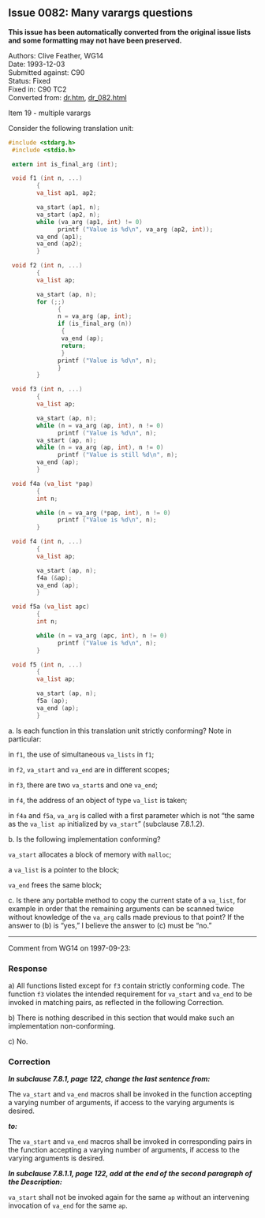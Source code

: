 ## Issue 0082: Many varargs questions

**This issue has been automatically converted from the original issue lists and some formatting may not have been preserved.**

Authors: Clive Feather, WG14  
Date: 1993-12-03  
Submitted against: C90  
Status: Fixed  
Fixed in: C90 TC2  
Converted from: [dr.htm](https://www.open-std.org/jtc1/sc22/wg14/www/docs/dr.htm), [dr_082.html](https://www.open-std.org/jtc1/sc22/wg14/www/docs/dr_082.html)

Item 19 \- multiple varargs

Consider the following translation unit:

```c
#include <stdarg.h>
 #include <stdio.h>

 extern int is_final_arg (int);

 void f1 (int n, ...)
        {
        va_list ap1, ap2;

        va_start (ap1, n);
        va_start (ap2, n);
        while (va_arg (ap1, int) != 0)
              printf ("Value is %d\n", va_arg (ap2, int));
        va_end (ap1);
        va_end (ap2);
        }

 void f2 (int n, ...)
        {
        va_list ap;

        va_start (ap, n);
        for (;;)
              {
              n = va_arg (ap, int);
              if (is_final_arg (n))
 	           {
 	           va_end (ap);
 	           return;
 	           }
              printf ("Value is %d\n", n);
              }
        }

 void f3 (int n, ...)
        {
        va_list ap;

        va_start (ap, n);
        while (n = va_arg (ap, int), n != 0)
              printf ("Value is %d\n", n);
        va_start (ap, n);
        while (n = va_arg (ap, int), n != 0)
              printf ("Value is still %d\n", n);
        va_end (ap);
        }

 void f4a (va_list *pap)
        {
        int n;

        while (n = va_arg (*pap, int), n != 0)
              printf ("Value is %d\n", n);
        }

 void f4 (int n, ...)
        {
        va_list ap;

        va_start (ap, n);
        f4a (&ap);
        va_end (ap);
        }

 void f5a (va_list apc)
        {
        int n;

        while (n = va_arg (apc, int), n != 0)
              printf ("Value is %d\n", n);
        }

 void f5 (int n, ...)
        {
        va_list ap;

        va_start (ap, n);
        f5a (ap);
        va_end (ap);
        }
```

a. Is each function in this translation unit strictly conforming? Note in
particular:

in `f1`, the use of simultaneous `va_lists` in `f1`;

in `f2`, `va_start` and `va_end` are in different scopes;

in `f3`, there are two `va_start`s and one `va_end`;

in `f4`, the address of an object of type `va_list` is taken;

in `f4a` and `f5a`, `va_arg` is called with a first parameter which is not “the
same as the `va_list ap` initialized by `va_start`” (subclause 7.8.1.2).

b. Is the following implementation conforming?

`va_start` allocates a block of memory with `malloc`;

a `va_list` is a pointer to the block;

`va_end` frees the same block;

c. Is there any portable method to copy the current state of a `va_list`, for
example in order that the remaining arguments can be scanned twice without
knowledge of the `va_arg` calls made previous to that point? If the answer to
(b) is “yes,” I believe the answer to (c) must be “no.”

---

Comment from WG14 on 1997-09-23:

### Response

a) All functions listed except for `f3` contain strictly conforming code. The
function `f3` violates the intended requirement for `va_start` and `va_end` to
be invoked in matching pairs, as reflected in the following Correction.

b) There is nothing described in this section that would make such an
implementation non-conforming.

c) No.

### Correction

***In subclause 7.8.1, page 122, change the last sentence from:***

The `va_start` and `va_end` macros shall be invoked in the function accepting a
varying number of arguments, if access to the varying arguments is desired.

***to:***

The `va_start` and `va_end` macros shall be invoked in corresponding pairs in
the function accepting a varying number of arguments, if access to the varying
arguments is desired.

***In subclause 7.8.1.1, page 122, add at the end of the second paragraph of the
Description:***

`va_start` shall not be invoked again for the same `ap` without an intervening
invocation of `va_end` for the same `ap`.
